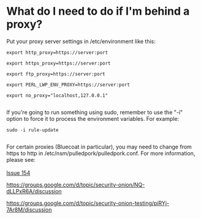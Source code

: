 # What do I need to do if I'm behind a proxy? #

Put your proxy server settings in /etc/environment like this:<br>
<pre><code>export http_proxy=https://server:port<br>
export https_proxy=https://server:port<br>
export ftp_proxy=https://server:port<br>
export PERL_LWP_ENV_PROXY=https://server:port<br>
export no_proxy="localhost,127.0.0.1"<br>
</code></pre>
If you're going to run something using sudo, remember to use the "-i" option to force it to process the environment variables.  For example:<br>
<pre><code>sudo -i rule-update<br>
</code></pre>

For certain proxies (Bluecoat in particular), you may need to change from https to http in /etc/nsm/pulledpork/pulledpork.conf.  For more information, please see:<br>
<br>
[Issue 154](Security-Onion-Solutions/security-onion/issues/154)

<a href='https://groups.google.com/d/topic/security-onion/NQ-dLLPxR6A/discussion'>https://groups.google.com/d/topic/security-onion/NQ-dLLPxR6A/discussion</a>

<a href='https://groups.google.com/d/topic/security-onion-testing/piRYj-7Ar8M/discussion'>https://groups.google.com/d/topic/security-onion-testing/piRYj-7Ar8M/discussion</a>